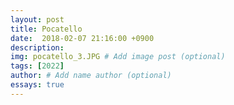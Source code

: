 ```yaml
---
layout: post
title: Pocatello
date:  2018-02-07 21:16:00 +0900
description: 
img: pocatello_3.JPG # Add image post (optional)
tags: [2022]
author: # Add name author (optional)
essays: true
---
```

